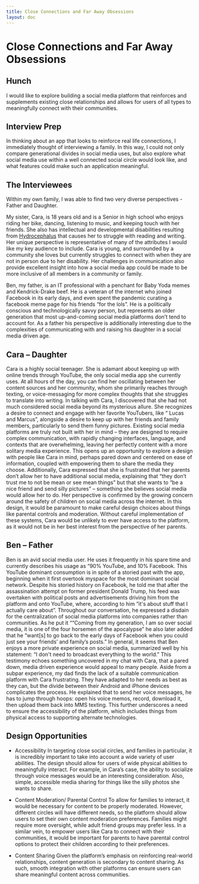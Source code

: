 ```yaml
---
title: Close Connections and Far Away Obsessions
layout: doc
---
```


# Close Connections and Far Away Obsessions


## Hunch

I would like to explore building a social media platform that reinforces and supplements existing close relationships and allows for users of all types to meaningfully connect with their communities. 

## Interview Prep

In thinking about an app that looks to reinforce real life connections, I immediately thought of interviewing a family. In this way, I could not only compare generational divides in social media uses, but also explore what social media use within a well connected social circle would look like, and what features could make such an application meaningful. 

## The Interviewees

Within my own family, I was able to find two very diverse perspectives - Father and Daughter. 

My sister, Cara, is 18 years old and is a Senior in high school who enjoys riding her bike, dancing, listening to music, and keeping touch with her friends. She also has intellectual and developmental disabilities resulting from [Hydrocephalus](https://www.ninds.nih.gov/health-information/disorders/hydrocephalus) that causes her to struggle with reading and writing. Her unique perspective is representative of many of the attributes I would like my key audience to include. Cara is young, and surrounded by a community she loves but currently struggles to connect with when they are not in person due to her disability. Her challenges in communication also provide excellent insight into how a social media app could be made to be more inclusive of all members in a community or family.

Ben, my father, is an IT professional with a penchant for Baby Yoda memes and Kendrick-Drake beef. He is a veteran of the internet who joined Facebook in its early days, and even spent the pandemic curating a facebook meme page for his friends “for the lols”. He is a politically conscious and technologically savvy person, but represents an older generation that most up-and-coming social media platforms don’t tend to account for. As a father his perspective is additionally interesting due to the complexities of communicating with and raising his daughter in a social media driven age.

## Cara – Daughter

Cara is a highly social teenager. She is adamant about keeping up with online trends through YouTube, the only social media app she currently uses. At all hours of the day, you can find her oscillating between her content sources and her community, whom she primarily reaches through texting, or voice-messaging for more complex thoughts that she struggles to translate into writing. In talking with Cara, I discovered that she had not much considered social media beyond its mysterious allure. She recognizes a desire to connect and engage with her favorite YouTubers, like “ Lucas and Marcus”, alongside a desire to keep up with her friends and family members, particularly to send them funny pictures. Existing social media platforms are truly not built with her in mind – they are designed to require complex communication, with rapidly changing interfaces, language, and contexts that are overwhelming, leaving her perfectly content with a more solitary media experience. This opens up an opportunity to explore a design with people like Cara in mind, perhaps pared down and centered on ease of information, coupled with empowering them to share the media they choose.  Additionally, Cara expressed that she is frustrated that her parents don’t allow her to have additional social media, explaining that “they don’t trust me to not be mean or see mean things” but that she wants to “be a nice friend and send silly pictures” – something she believes social media would allow her to do. Her perspective is confirmed by the growing concern around the safety of children on social media across the internet. In this design, it would be paramount to make careful design choices about things like parental controls and moderation. Without careful implementation of these systems, Cara would be unlikely to ever have access to the platform, as it would not be in her best interest from the perspective of her parents.

## Ben – Father

Ben is an avid social media user. He uses it frequently in his spare time and currently describes his usage as “90% YouTube, and 10% Facebook. This YouTube dominant consumption is in spite of a storied past with the app, beginning when it first overtook myspace for the most dominant social network. Despite his storied history on Facebook, he told me that after the assassination attempt on former president Donald Trump, his feed was overtaken with political posts and advertisements driving him from the platform and onto YouTube, where, according to him ”it's about stuff that I actually care about”.
Throughout our conversation, he expressed a disdain for the centralization of social media platforms into companies rather than communities. As he put it ““Coming from my generation, I am so over social media, it is one of the four horsemen of the apocalypse” he also later added that he “want[s] to go back to the early days of Facebook when you could just see your friends’ and family’s posts.” In general, it seems that Ben enjoys a more private experience on social media, summarized well by his statement: “I don't need to broadcast everything to the world.” This testimony echoes  something uncovered in my chat with Cara, that a pared down, media driven experience would appeal to many people. 
Aside from a subpar experience, my dad finds the lack of a suitable communication platform with Cara frustrating. They have adapted to her needs as best as they can, but the divide between their Android and iPhone devices complicates the process. He explained that to send her voice messages, he has to jump through hoops: open his voice memos, record, download it, then upload them back into MMS texting. This further underscores a need to ensure the accessibility of the platform, which includes things from physical access to supporting alternate technologies.

## Design Opportunities

- Accessibility
	In targeting close social circles, and families in particular, it is incredibly important to take into account a wide variety of user abilities. The design should allow for users of wide physical abilities to meaningfully interact. For example, in Cara’s case, the ability to socialize through voice messages would be an interesting consideration. Also, simple, accessible media sharing for things like the silly photos she wants to share.

- Content Moderation/ Parental Control
	To allow for families to interact, it would be necessary for content to be properly moderated. However, different circles will have different needs, so the platform should allow users to set their own content moderation preferences. Families might require more oversight, while adult friend groups may prefer less. In a similar vein, to empower users like Cara to connect with their communities, it would be important for parents to have parental control options to protect their children according to their preferences.

- Content Sharing
	Given the platform’s emphasis on reinforcing real-world relationships, content generation is secondary to content sharing. As such, smooth integration with other platforms can ensure users can share meaningful content across communities. 


